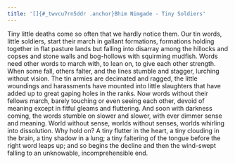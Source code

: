 ```yaml
---
title: '[]{#_twvcu7rn5ddr .anchor}Bhim Nimgade - Tiny Soldiers'
---
```


Tiny little deaths come so often that we hardly notice them. Our tin
words, little soldiers, start their march in gallant formations,
formations holding together in flat pasture lands but falling into
disarray among the hillocks and copses and stone walls and bog-hollows
with squirming mudfish. Words need other words to march with, to lean
on, to give each other strength. When some fall, others falter, and the
lines stumble and stagger, lurching without vision. The tin armies are
decimated and ragged, the little woundings and harassments have mounted
into little slaughters that have added up to great gaping holes in the
ranks. Now words without their fellows march, barely touching or even
seeing each other, devoid of meaning except in fitful gleams and
fluttering. And soon with darkness coming, the words stumble on slower
and slower, with ever dimmer sense and meaning. World without sense,
worlds without senses, worlds whirling into dissolution. Why hold on? A
tiny flutter in the heart, a tiny clouding in the brain, a tiny shadow
in a lung; a tiny faltering of the tongue before the right word leaps
up; and so begins the decline and then the wind-swept falling to an
unknowable, incomprehensible end.
